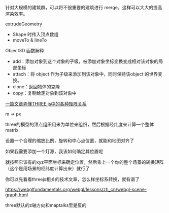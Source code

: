 针对大规模的建筑群，可以将不很重要的建筑进行 merge，这样可以大大的提高渲染效率。

extrudeGeometry
* Shape 时传入顶点数组
* moveTo & lineTo

Object3D 函数解释
* add：添加对象到这个对象的子级，被添加对象坐标变换变成相对该对象的局部坐标
* attach：将 object 作为子级来添加到该对象中，同时保持该object 的世界变换。
* clone：返回物体的克隆
* copy：复制给定对象到该对象中

[一篇文章弄懂THREE.js中的各种矩阵关系](https://juejin.im/post/5a0872d4f265da43062a4156)

m -> px

three的模型的顶点组织用米为单位来组织，然后根据经纬度来计算一个整体matrix

设置一个合理的缩放比例，旋转和中心点位置，就能和地图对齐了

如果我需要添加一个灯源，我该如何确定其位置呢

就按照它该有的xyz平面坐标来确定位置，然后乘上一个你的整个场景的转换矩阵（这个是用场景的经纬度计算出来）就行了

你可以先看看threejs相关的技术文章，怎么样坐标系转换，就有谱了

https://webglfundamentals.org/webgl/lessons/zh_cn/webgl-scene-graph.html

three默认的z轴方向和maptalks里是反的